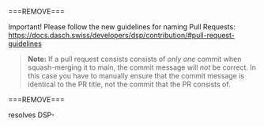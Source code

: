 ===REMOVE===

Important! Please follow the new guidelines for naming Pull Requests: https://docs.dasch.swiss/developers/dsp/contribution/#pull-request-guidelines

> **Note:** If a pull request consists consists of *only one* commit when squash-merging it to main, the commit message will *not* be correct. In this case you have to manually ensure that the commit message is identical to the PR title, not the commit that the PR consists of.

===REMOVE===

resolves DSP-